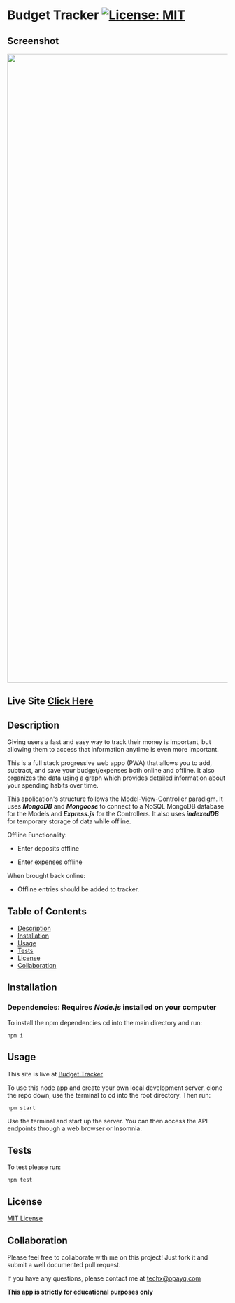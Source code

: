 # Budget Tracker [![License: MIT](https://img.shields.io/badge/License-MIT-yellow.svg)](https://opensource.org/licenses/MIT)

## Screenshot

<a href="https://immense-thicket-58645.herokuapp.com/" target="_blank"><div align="center"><img width="1435" alt="Screen Shot Budget Tracker" src="https://user-images.githubusercontent.com/70029654/130147641-8fbc4552-d25c-4a74-bd42-f9cc86a2085e.png">

</div></a>

## Live Site [Click Here](https://immense-thicket-58645.herokuapp.com/)

## Description

Giving users a fast and easy way to track their money is important, but allowing them to access that information anytime is even more important.

This is a full stack progressive web appp (PWA) that allows you to add, subtract, and save your budget/expenses both online and offline. It also organizes the data using a graph which provides detailed information about your spending habits over time.

This application's structure follows the Model-View-Controller paradigm. It uses **_MongoDB_** and **_Mongoose_** to connect to a NoSQL MongoDB database for the Models and **_Express.js_** for the Controllers. It also uses **_indexedDB_** for temporary storage of data while offline.

Offline Functionality:

- Enter deposits offline

- Enter expenses offline

When brought back online:

- Offline entries should be added to tracker.

## Table of Contents

- [Description](#Description)
- [Installation](#Installation)
- [Usage](#Usage)
- [Tests](#Tests)
- [License](#License)
- [Collaboration](#Collaboration)

## Installation

### Dependencies: **Requires** **_Node.js_** installed on your computer

To install the npm dependencies cd into the main directory and run:

```
npm i
```

## Usage

This site is live at [Budget Tracker](https://immense-thicket-58645.herokuapp.com/)

To use this node app and create your own local development server, clone the repo down, use the terminal to cd into the root directory. Then run:

```
npm start
```

Use the terminal and start up the server. You can then access the API endpoints through a web browser or Insomnia.

## Tests

To test please run:

```
npm test
```

## License

[MIT License](https://opensource.org/licenses/MIT)

## Collaboration

Please feel free to collaborate with me on this project! Just fork it and submit a well documented pull request.

If you have any questions, please contact me at techx@opayq.com

**This app is strictly for educational purposes only**
